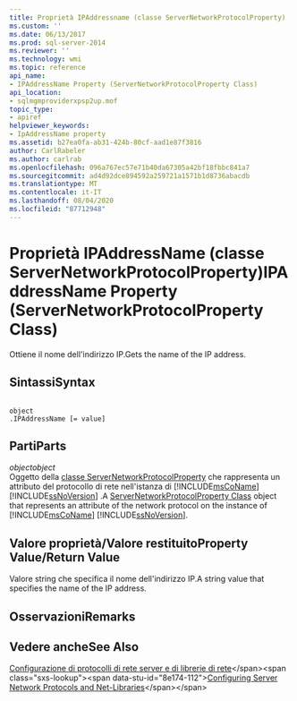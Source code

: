 ```yaml
---
title: Proprietà IPAddressname (classe ServerNetworkProtocolProperty) | Microsoft Docs
ms.custom: ''
ms.date: 06/13/2017
ms.prod: sql-server-2014
ms.reviewer: ''
ms.technology: wmi
ms.topic: reference
api_name:
- IPAddressName Property (ServerNetworkProtocolProperty Class)
api_location:
- sqlmgmproviderxpsp2up.mof
topic_type:
- apiref
helpviewer_keywords:
- IpAddressName property
ms.assetid: b27ea0fa-ab31-424b-80cf-aad1e87f3816
author: CarlRabeler
ms.author: carlrab
ms.openlocfilehash: 096a767ec57e71b40da67305a42bf18fbbc841a7
ms.sourcegitcommit: ad4d92dce894592a259721a1571b1d8736abacdb
ms.translationtype: MT
ms.contentlocale: it-IT
ms.lasthandoff: 08/04/2020
ms.locfileid: "87712948"
---
```

# <a name="ipaddressname-property-servernetworkprotocolproperty-class"></a><span data-ttu-id="8e174-102">Proprietà IPAddressName (classe ServerNetworkProtocolProperty)</span><span class="sxs-lookup"><span data-stu-id="8e174-102">IPAddressName Property (ServerNetworkProtocolProperty Class)</span></span>
  <span data-ttu-id="8e174-103">Ottiene il nome dell'indirizzo IP.</span><span class="sxs-lookup"><span data-stu-id="8e174-103">Gets the name of the IP address.</span></span>  
  
## <a name="syntax"></a><span data-ttu-id="8e174-104">Sintassi</span><span class="sxs-lookup"><span data-stu-id="8e174-104">Syntax</span></span>  
  
```  
  
object  
.IPAddressName [= value]  
```  
  
## <a name="parts"></a><span data-ttu-id="8e174-105">Parti</span><span class="sxs-lookup"><span data-stu-id="8e174-105">Parts</span></span>  
 <span data-ttu-id="8e174-106">*object*</span><span class="sxs-lookup"><span data-stu-id="8e174-106">*object*</span></span>  
 <span data-ttu-id="8e174-107">Oggetto della [classe ServerNetworkProtocolProperty](servernetworkprotocolproperty-class.md) che rappresenta un attributo del protocollo di rete nell'istanza di [!INCLUDE[msCoName](../../../includes/msconame-md.md)] [!INCLUDE[ssNoVersion](../../../includes/ssnoversion-md.md)] .</span><span class="sxs-lookup"><span data-stu-id="8e174-107">A [ServerNetworkProtocolProperty Class](servernetworkprotocolproperty-class.md) object that represents an attribute of the network protocol on the instance of [!INCLUDE[msCoName](../../../includes/msconame-md.md)] [!INCLUDE[ssNoVersion](../../../includes/ssnoversion-md.md)].</span></span>  
  
## <a name="property-valuereturn-value"></a><span data-ttu-id="8e174-108">Valore proprietà/Valore restituito</span><span class="sxs-lookup"><span data-stu-id="8e174-108">Property Value/Return Value</span></span>  
 <span data-ttu-id="8e174-109">Valore string che specifica il nome dell'indirizzo IP.</span><span class="sxs-lookup"><span data-stu-id="8e174-109">A string value that specifies the name of the IP address.</span></span>  
  
## <a name="remarks"></a><span data-ttu-id="8e174-110">Osservazioni</span><span class="sxs-lookup"><span data-stu-id="8e174-110">Remarks</span></span>  
  
## <a name="see-also"></a><span data-ttu-id="8e174-111">Vedere anche</span><span class="sxs-lookup"><span data-stu-id="8e174-111">See Also</span></span>  
 <span data-ttu-id="8e174-112">[Configurazione di protocolli di rete server e di librerie di rete](https://msdn.microsoft.com/library/ms177485\(v=sql.100\).aspx)</span><span class="sxs-lookup"><span data-stu-id="8e174-112">[Configuring Server Network Protocols and Net-Libraries](https://msdn.microsoft.com/library/ms177485\(v=sql.100\).aspx)</span></span>  
  
  
